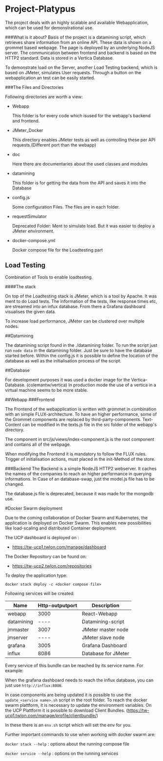 # Project-Platypus

The project deals with an highly scalable and available Webapplication, which can be used for demonstrational use.

###What is it about?
Basis of the project is a datamining script, which retrieves share information from an online API. These data is shown on a grommet based webpage. The page is deployed by an underlying NodeJS server. The communication between frontend and backend is based on the HTTP2 standard. 
Data is stored in a Vertica Database. 

To demonstrate load on the Server, another Load Testing backend, which is based on JMeter, simulates User requests.
Through a button on the webapplication an test can be easily started.

###The Files and Directories

Following directories are worth a view:

- Webapp
 
    This folder is for every code which isused  for the webapp's backend and frontend.
    
- JMeter_Docker 

    This directory enables JMeter tests as well as controlling these per API requests.(Different port than the webapp)
    
- doc

    Here there are documentaries about the used classes and modules
    
- datamining
    
    This folder is for getting the data from the API and saves it into the Database
    
- config.js

    Some configuration Files. The files are in each folder.

-  requestSimulator

    Deprecated Folder: Ment to simulate load. But it was easier to deploy a JMeter environment.
    
-  docker-compose.yml  

    Docker compose file for the Loadtesting part
    
    
## Load Testing

Combination of Tools to enable loadtesting.
  
  ####The stack
  
  On top of the Loadtesting stack is JMeter, which is a tool by Apache. It was ment to do Load tests.
  The information of the tests, like response times etc, are streamed into an infux database. From there a Grafana dashboard visualises the given data.
  
  To increase load performance, JMeter can be clustered over multiple nodes.
  
##Datamining

The datamining script found in the ./datamining folder. To run the script just run `node data` in the datamining folder. 
Just be sure to have the database started before. Within the config.js it is possible to define the location of the database as well as the initialisation process of the script.


##Database

For development purposes it was used a docker image for the Vertica-Database. (colemantw/vertica) 
In production mode the use of a vertica in a virtual machine seems to be more stable.

##Webapp
###Frontend

The Frontend of the webapplication is written with grommet in combination with an simple FLUX-architecture.
To have an higher performance, some of the Grommet components are replaced by third-party-components. 
Text-Content can be modified in the texts.js file in the src folder of the webapp's directory.

The component in src/js/views/index-component.js is the root component and contains all of the webpage.

When modifying the Frontend it is mandatory to follow the FLUX rules. Trigger of initialisation actions, must placed in the init-Method of the store. 

###Backend
The Backend is a simple NodeJS HTTP2 webserver. It caches the names of the companies to reach an higher performance in querying informations.
In Case of an database-swap, just the model.js file has to be changed. 

The database.js file is deprecated, because it was made for the mongodb use. 

#Docker Swarm deployment

Due to the coming collaboration of Docker Swarm and Kubernetes, the application is deployed on Docker Swarm. This enables new possibilities like load-scaling and distributed Container deployment.

The UCP dashboard is deployed on :

- https://tw-ucp1.twlon.com/manage/dashboard

The Docker Repository can be found on:

- https://tw-ucp2.twlon.com/repositories


To deploy the application type:

`docker stack deploy -c <docker compose file>`

Following services will be created:

| Name          | Http-outputport | Description         |
| ------------- |-----------------| --------------------|
| webapp        | 3000            | React-Webapp        |
| datamining    | ----            | Datamining-script   |
| jmmaster      | 3007            | JMeter master node  |
| jmserver      | ----            | JMeter slave node   |
| grafana       | 3005            | Grafana Dashboard   |
| influx        | 8086            | Database for JMeter |
                
Every service of this bundle can be reached by its service name.
For example:

When the grafana dashboard needs to reach the influx database, you can just use `http://influx:8086`.


In case components are being updated it is possible to use the `update_<service name>.sh` script in the root folder.
To reach the docker swarm plattform, it is necessary to update the environment variables. On the UCP Plattform  it is possible to download Client Bundles. (https://tw-ucp1.twlon.com/manage/profile/clientbundle/) 

In these there is an `env.sh` script which will set the env for you.

Further important commands to use when working with docker swarm are:

`docker stack --help` : options about the running compose file

`docker service --help` : options on the running services 

